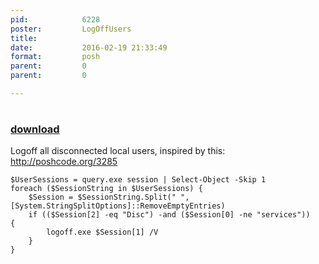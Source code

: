 ```yaml
---
pid:            6228
poster:         LogOffUsers
title:          
date:           2016-02-19 21:33:49
format:         posh
parent:         0
parent:         0

---
```


# 

### [download](6228.ps1)

Logoff all disconnected local users, inspired by this: http://poshcode.org/3285

```posh
$UserSessions = query.exe session | Select-Object -Skip 1
foreach ($SessionString in $UserSessions) {
    $Session = $SessionString.Split(" ",[System.StringSplitOptions]::RemoveEmptyEntries) 
    if (($Session[2] -eq "Disc") -and ($Session[0] -ne "services"))   {
        logoff.exe $Session[1] /V
    }
}
```
